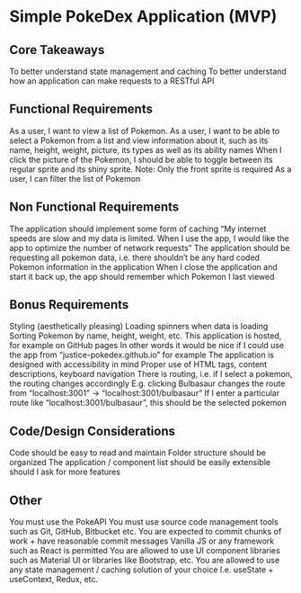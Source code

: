 # Simple PokeDex Application (MVP)

## Core Takeaways

To better understand state management and caching
To better understand how an application can make requests to a RESTful API

## Functional Requirements
As a user, I want to view a list of Pokemon.
As a user, I want to be able to select a Pokemon from a list and view information about it, such as its name, height, weight, picture, its types as well as its ability names
When I click the picture of the Pokemon, I should be able to toggle between its regular sprite and its shiny sprite.
Note: Only the front sprite is required
As a user, I can filter the list of Pokemon

## Non Functional Requirements
The application should implement some form of caching
  “My internet speeds are slow and my data is limited. When I use the app, I would like the app to optimize the number of network requests”
The application should be requesting all pokemon data, i.e. there shouldn’t be any hard coded Pokemon information in the application
When I close the application and start it back up, the app should remember which Pokemon I last viewed

## Bonus Requirements
Styling (aesthetically pleasing)
Loading spinners when data is loading
Sorting Pokemon by name, height, weight, etc.
This application is hosted, for example on GitHub pages
In other words it would be nice if I could use the app from “justice-pokedex.github.io” for example
The application is designed with accessibility in mind
Proper use of HTML tags, content descriptions, keyboard navigation
There is routing, i.e. if I select a pokemon, the routing changes accordingly
E.g. clicking Bulbasaur changes the route from “localhost:3001” -> “localhost:3001/bulbasaur”
If I enter a particular route like “localhost:3001/bulbasaur”, this should be the selected pokemon

## Code/Design Considerations
Code should be easy to read and maintain
Folder structure should be organized
The application / component list should be easily extensible should I ask for more features

## Other
You must use the PokeAPI
You must use source code management tools such as Git, GitHub, Bitbucket etc.
You are expected to commit chunks of work + have reasonable commit messages
Vanilla JS or any framework such as React is permitted
You are allowed to use UI component libraries such as Material UI or libraries like Bootstrap, etc.
You are allowed to use any state management / caching solution of your choice
I.e. useState + useContext, Redux, etc.

